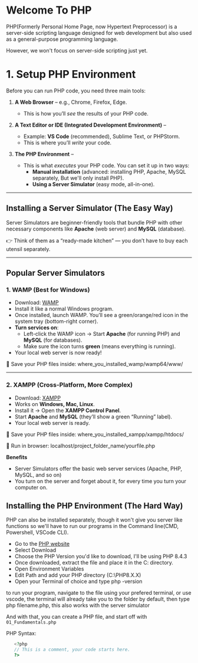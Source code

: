 # Welcome To PHP
PHP(Formerly Personal Home Page, now Hypertext Preprocessor) is a server-side scripting language designed for web development but also used as a general-purpose programming language.

However, we won't focus on server-side scripting just yet.

# 1. Setup PHP Environment

Before you can run PHP code, you need three main tools:

1. **A Web Browser** – e.g., Chrome, Firefox, Edge.  
   - This is how you’ll *see* the results of your PHP code.  

2. **A Text Editor or IDE (Integrated Development Environment)** –  
   - Example: **VS Code** (recommended), Sublime Text, or PHPStorm.  
   - This is where you’ll *write* your code.  

3. **The PHP Environment** –  
   - This is what *executes* your PHP code. You can set it up in two ways:  
     - **Manual installation** (advanced: installing PHP, Apache, MySQL separately, But we'll only install PHP).  
     - **Using a Server Simulator** (easy mode, all-in-one).  

---

## Installing a Server Simulator (The Easy Way)

Server Simulators are beginner-friendly tools that bundle PHP with other necessary components like **Apache** (web server) and **MySQL** (database).  

👉 Think of them as a “ready-made kitchen” — you don’t have to buy each utensil separately.  

---

## Popular Server Simulators

### 1. WAMP (Best for Windows)  
- Download: [WAMP](https://sourceforge.net/projects/wampserver/)  
- Install it like a normal Windows program.  
- Once installed, launch WAMP. You’ll see a green/orange/red icon in the system tray (bottom-right corner).  
- **Turn services on**:  
  - Left-click the WAMP icon → Start **Apache** (for running PHP) and **MySQL** (for databases).  
  - Make sure the icon turns **green** (means everything is running).  
- Your local web server is now ready!  

📂 Save your PHP files inside:  where_you_installed_wamp/wamp64/www/

---

### 2. XAMPP (Cross-Platform, More Complex)  
- Download: [XAMPP](https://www.apache_friends.org/index.html)  
- Works on **Windows, Mac, Linux**.  
- Install it → Open the **XAMPP Control Panel**.  
- Start **Apache** and **MySQL** (they’ll show a green “Running” label).  
- Your local web server is ready.  

📂 Save your PHP files inside:  where_you_installed_xampp/xampp/htdocs/

🔗 Run in browser:  localhost/project_folder_name/yourfile.php


**Benefits**
- Server Simulators offer the basic web server services (Apache, PHP, MySQL, and so on)
- You turn on the server and forget about it, for every time you turn your computer on.


## Installing the PHP Environment (The Hard Way)
PHP can also be installed separately, though it won't give you server like functions so we'll have to run our programs in the Command line(CMD, Powershell, VSCode CLI).

- Go to the [PHP website](#)
- Select Download
- Choose the PHP Version you'd like to download, I'll be using PHP 8.4.3
- Once downloaded, extract the file and place it in the C: directory.
- Open Environment Variables
- Edit Path and add your PHP directory (C:\PHP8.X.X\)
- Open your Terminal of choice and type php -version

to run your program, navigate to the file using your prefered terminal, or use vscode, the terminal will already take you to the folder by default, then type php filename.php, this also works with the server simulator

And with that, you can create a PHP file, and start off with `01_Fundamentals.php`

PHP Syntax:
````PHP
   <?php
   // This is a comment, your code starts here.
   ?>
